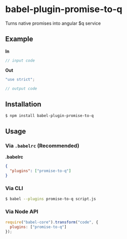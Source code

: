 # babel-plugin-promise-to-q

Turns native promises into angular $q service

## Example

**In**

```js
// input code
```

**Out**

```js
"use strict";

// output code
```

## Installation

```sh
$ npm install babel-plugin-promise-to-q
```

## Usage

### Via `.babelrc` (Recommended)

**.babelrc**

```json
{
  "plugins": ["promise-to-q"]
}
```

### Via CLI

```sh
$ babel --plugins promise-to-q script.js
```

### Via Node API

```javascript
require("babel-core").transform("code", {
  plugins: ["promise-to-q"]
});
```
